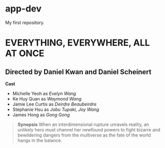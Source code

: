 # app-dev
My first repository.

# EVERYTHING, EVERYWHERE, ALL AT ONCE
## Directed by Daniel Kwan and Daniel Scheinert

**Cast**
- Michelle Yeoh as *Evelyn Wang*
- Ke Huy Quan as *Waymond Wang*
- Jamie Lee Curtis as *Deirdre Beaubeirdre*
- Stephanie Hsu as *Jobu Tupaki, Joy Wang*
- James Hong as *Gong Gong*

> **Synopsis**
> When an interdimensional rupture unravels reality, an unlikely hero must channel her newfound powers to fight bizarre and bewildering dangers from the multiverse as the fate of the world hangs in the balance.
